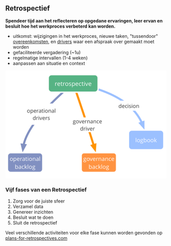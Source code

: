 ## Retrospectief

**Spendeer tijd aan het reflecteren op opgedane ervaringen, leer ervan en besluit hoe het werkproces verbeterd kan worden.**

- uitkomst: wijzigingen in het werkproces, nieuwe taken, "tussendoor" [overeenkomsten](glossary:agreement), en [drivers](glossary:organizational-driver) waar een afspraak over gemaakt moet worden
- gefaciliteerde vergadering (~1u)
- regelmatige intervallen (1-4 weken)
- aanpassen aan situatie en context

![Uitkomsten van een Retrospectief](img/meetings/retrospective.png)

### Vijf fases van een Retrospectief

1. Zorg voor de juiste sfeer 
2. Verzamel data
3. Genereer inzichten
4. Besluit wat te doen
5. Sluit de retrospectief

Veel verschillende activiteiten voor elke fase kunnen worden gevonden op [plans-for-retrospectives.com](http://www.plans-for-retrospectives.com/)